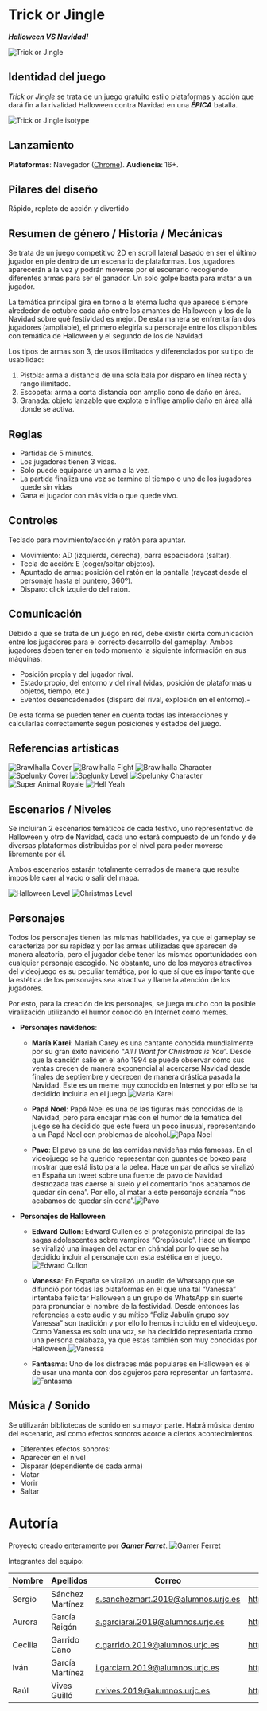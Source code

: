 # Trick or Jingle
***Halloween VS Navidad!***

![Trick or Jingle](/Resources/Art/Logos/Trick_or_Jingle_logo.png)

## Identidad del juego

*Trick or Jingle* se trata de un juego gratuito estilo plataformas y acción
que dará fin a la rivalidad Halloween contra Navidad en una ***ÉPICA*** batalla.

![Trick or Jingle isotype](/Resources/Art/Logos/Trick_or_Jingle_isotipo.png)

## Lanzamiento
**Plataformas**: Navegador ([Chrome](https://www.google.es/chrome/)).
**Audiencia**: 16+.

## Pilares del diseño
Rápido, repleto de acción y divertido

## Resumen de género / Historia / Mecánicas

Se trata de un juego competitivo 2D en scroll lateral basado en ser 
el último jugador en pie dentro de un escenario de plataformas. 
Los jugadores aparecerán a la vez y podrán moverse por el escenario 
recogiendo diferentes armas para ser el ganador. Un solo golpe basta para matar a un jugador.

La temática principal gira en torno a la eterna lucha que aparece siempre
alrededor de octubre cada año entre los amantes de Halloween y los de la Navidad sobre qué festividad es mejor. 
De esta manera se enfrentarían dos jugadores (ampliable), el primero elegiría su personaje entre los disponibles
con temática de Halloween y el segundo de los de Navidad

Los tipos de armas son 3, de usos ilimitados y diferenciados por su tipo de usabilidad:
1.	Pistola: arma a distancia de una sola bala por disparo en línea recta y rango ilimitado.
2.	Escopeta: arma a corta distancia con amplio cono de daño en área.
3.	Granada: objeto lanzable que explota e inflige amplio daño en área allá donde se activa.

## Reglas

- Partidas de 5 minutos.
- Los jugadores tienen 3 vidas.
- Solo puede equiparse un arma a la vez.
- La partida finaliza una vez se termine el tiempo o uno de los jugadores quede sin vidas
- Gana el jugador con más vida o que quede vivo.

## Controles

Teclado para movimiento/acción y ratón para apuntar.
- Movimiento: AD (izquierda, derecha), barra espaciadora (saltar).
- Tecla de acción: E (coger/soltar objetos).
- Apuntado de arma: posición del ratón en la pantalla (raycast desde el personaje hasta el puntero, 360º).
- Disparo: click izquierdo del ratón.

## Comunicación

Debido a que se trata de un juego en red, debe existir cierta comunicación entre los jugadores para el correcto desarrollo del gameplay. Ambos jugadores deben tener en todo momento la siguiente información en sus máquinas:

- Posición propia y del jugador rival.
- Estado propio, del entorno y del rival (vidas, posición de plataformas u objetos, tiempo, etc.)
- Eventos desencadenados (disparo del rival, explosión en el entorno).- 

De esta forma se pueden tener en cuenta todas las interacciones y calcularlas correctamente según posiciones y estados del juego.

## Referencias artísticas

![Brawlhalla Cover](/Resources/Artistic_References/brawlhalla_cover.jpg)
![Brawlhalla Fight](/Resources/Artistic_References/brawlhalla_fight.jpg)
![Brawlhalla Character](/Resources/Artistic_References/brawlhalla_oc.png)
![Spelunky Cover](/Resources/Artistic_References/spelunky_cover.jpg)
![Spelunky Level](/Resources/Artistic_References/spelunky_level.png)
![Spelunky Character](/Resources/Artistic_References/spelunky_oc.png)
![Super Animal Royale](/Resources/Artistic_References/super_animal_royale.jpg)
![Hell Yeah](/Resources/Artistic_References/hell_yeah.jpg)

## Escenarios / Niveles

Se incluirán 2 escenarios temáticos de cada festivo, uno representativo de Halloween y otro de Navidad, 
cada uno estará compuesto de un fondo y de diversas plataformas distribuidas por el nivel
para poder moverse libremente por él.

Ambos escenarios estarán totalmente cerrados de manera que resulte imposible caer al vacío o salir del mapa.

![Halloween Level](/Resources/Art/Scenery/Halloween_boceto.jpg)
![Christmas Level](/Resources/Art/Scenery/Navidad_boceto.jpg)

## Personajes

Todos los personajes tienen las mismas habilidades, ya que el gameplay se caracteriza
por su rapidez y por las armas utilizadas que aparecen de manera aleatoria, 
pero el jugador debe tener las mismas oportunidades con cualquier personaje escogido. 
No obstante, uno de los mayores atractivos del videojuego es su peculiar temática, 
por lo que sí que es importante que la estética de los personajes sea atractiva y llame la atención de los jugadores. 

Por esto, para la creación de los personajes, se juega mucho con la posible viralización
utilizando el humor conocido en Internet como memes.

- **Personajes navideños**:
    - **María Karei**: Mariah Carey es una cantante conocida mundialmente por su gran éxito navideño “*All I Want for Christmas is You*”. Desde que la canción salió en el año 1994 se puede observar cómo sus ventas crecen de manera exponencial al acercarse Navidad desde finales de septiembre y decrecen de manera drástica pasada la Navidad. Este es un meme muy conocido en Internet y por ello se ha decidido incluirla en el juego.![Maria Karei](/Resources/Art/Concept/N_Maria_Karei.png)

    - **Papá Noel**: Papá Noel es una de las figuras más conocidas de la Navidad, pero para encajar más con el humor de la temática del juego se ha decidido que este fuera un poco inusual, representando a un Papá Noel con problemas de alcohol.![Papa Noel](/Resources/Art/Concept/N_Papa_Noel.png)

    - **Pavo**: El pavo es una de las comidas navideñas más famosas. En el videojuego se ha querido representar con guantes de boxeo para mostrar que está listo para la pelea. Hace un par de años se viralizó en España un tweet sobre una fuente de pavo de Navidad destrozada tras caerse al suelo y el comentario “nos acabamos de quedar sin cena”. Por ello, al matar a este personaje sonaría “nos acabamos de quedar sin cena”.![Pavo](/Resources/Art/Concept/N_Pavo.png)
    
- **Personajes de Halloween**
    -  **Edward Cullon**: Edward Cullen es el protagonista principal de las sagas adolescentes sobre vampiros “Crepúsculo”. Hace un tiempo se viralizó una imagen del actor en chándal por lo que se ha decidido incluir al personaje con esta estética en el juego.![Edward Cullon](/Resources/Art/Concept/H_Edward_Cullon.png)

    -  **Vanessa**: En España se viralizó un audio de Whatsapp que se difundió por todas las plataformas en el que una tal “Vanessa” intentaba felicitar Halloween a un grupo de WhatsApp sin suerte para pronunciar el nombre de la festividad. Desde entonces las referencias a este audio y su mítico “Feliz Jabulín grupo soy Vanessa” son tradición y por ello lo hemos incluido en el videojuego. Como Vanessa es solo una voz, se ha decidido representarla como una persona calabaza, ya que estas también son muy conocidas por Halloween.![Vanessa](/Resources/Art/Concept/H_Vanessa.png)

    -  **Fantasma**: Uno de los disfraces más populares en Halloween es el de usar una manta con dos agujeros para representar un fantasma.![Fantasma](/Resources/Art/Concept/H_Fantasma.png)

## Música / Sonido

Se utilizarán bibliotecas de sonido en su mayor parte. Habrá música dentro del escenario, así como efectos sonoros acorde a ciertos acontecimientos.

- Diferentes efectos sonoros:
- Aparecer en el nivel
- Disparar (dependiente de cada arma)
- Matar
- Morir
- Saltar

# Autoría

Proyecto creado enteramente por ***Gamer Ferret***.
![Gamer Ferret](/Resources/Gamer_Ferret/Gamer_Ferret_logo_letras.png)

Integrantes del equipo:

| Nombre | Apellidos |  Correo | Github |
| ------ | ------ | ------ | ------ |
| Sergio | Sánchez Martínez | s.sanchezmart.2019@alumnos.urjc.es | https://github.com/Coexito
| Aurora | García Raigón | a.garciarai.2019@alumnos.urjc.es | https://github.com/bdevainy
| Cecilia | Garrido Cano | c.garrido.2019@alumnos.urjc.es | https://github.com/airiru
| Iván | García Martínez | i.garciam.2019@alumnos.urjc.es | https://github.com/Igarmart
| Raúl | Vives Guilló | r.vives.2019@alumnos.urjc.es | https://github.com/Ailentejitas
